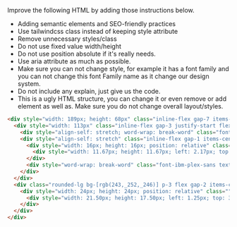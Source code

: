 Improve the following HTML by adding those instructions below.
- Adding semantic elements and SEO-friendly practices
- Use tailwindcss class instead of keeping style attribute
- Remove unnecessary styles/class
- Do not use fixed value width/height
- Do not use position absolute if it's really needs.
- Use aria attribute as much as possible.
- Make sure you can not change style, for example it has a font family and you can not change this font Family name as it change our design system.
- Do not include any explain, just give us the code.
- This is a ugly HTML structure, you can change it or even remove or add element as well as. Make sure you do not change overall layout/styles.


```html
<div style="width: 189px; height: 68px" class="inline-flex gap-7 items-center justify-center">
  <div style="width: 113px" class="inline-flex gap-3 justify-start flex-col">
    <div style="align-self: stretch; word-wrap: break-word" class="font-ibm-plex-sans text-right text-base leading-[2em] text-slate-700">الفيديو التعريفي</div>
    <div style="align-self: stretch" class="inline-flex gap-1 items-center justify-end">
      <div style="width: 16px; height: 16px; position: relative" class="">
        <div style="width: 11.67px; height: 11.67px; left: 2.17px; top: 2.17px; position: absolute" class="bg-gray-700"></div>
      </div>
      <div style="word-wrap: break-word" class="font-ibm-plex-sans text-right text-sm text-gray-700">مشاهدة الفيديو</div>
    </div>
  </div>
  <div class="rounded-lg bg-[rgb(243,_252,_246)] p-3 flex gap-2 items-center justify-center">
    <div style="width: 24px; height: 24px; position: relative" class="">
      <div style="width: 21.50px; height: 17.50px; left: 1.25px; top: 3.25px; position: absolute" class="bg-[rgb(27,_131,_84)]"></div>
    </div>
  </div>
</div>
```